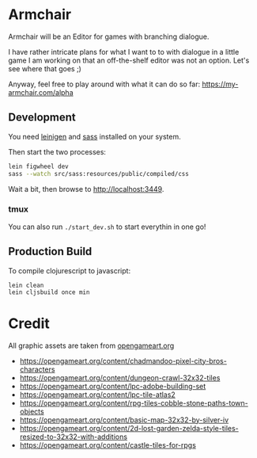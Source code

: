 # Armchair

Armchair will be an Editor for games with branching dialogue.

I have rather intricate plans for what I want to to with dialogue in a little
game I am working on that an off-the-shelf editor was not an option. Let's see where that goes ;)

Anyway, feel free to play around with what it can do so far: https://my-armchair.com/alpha

## Development

You need [leinigen](https://leiningen.org/) and [sass](https://sass-lang.com/) installed on your system.

Then start the two processes:

```bash
lein figwheel dev
sass --watch src/sass:resources/public/compiled/css
```

Wait a bit, then browse to [http://localhost:3449](http://localhost:3449).

### tmux

You can also run ```./start_dev.sh``` to start everythin in one go!

## Production Build

To compile clojurescript to javascript:

```
lein clean
lein cljsbuild once min
```

# Credit

All graphic assets are taken from [opengameart.org](https://opengameart.org)

- https://opengameart.org/content/chadmandoo-pixel-city-bros-characters
- https://opengameart.org/content/dungeon-crawl-32x32-tiles
- https://opengameart.org/content/lpc-adobe-building-set
- https://opengameart.org/content/lpc-tile-atlas2
- https://opengameart.org/content/rpg-tiles-cobble-stone-paths-town-objects
- https://opengameart.org/content/basic-map-32x32-by-silver-iv
- https://opengameart.org/content/2d-lost-garden-zelda-style-tiles-resized-to-32x32-with-additions
- https://opengameart.org/content/castle-tiles-for-rpgs
